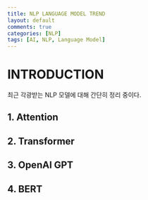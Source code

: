 ```yaml
---
title: NLP LANGUAGE MODEL TREND
layout: default
comments: true
categories: [NLP]
tags: [AI, NLP, Language Model]
---
```

# INTRODUCTION
최근 각광받는 NLP 모델에 대해 간단히 정리 중이다.


## 1. Attention


## 2. Transformer


## 3. OpenAI GPT


## 4. BERT
